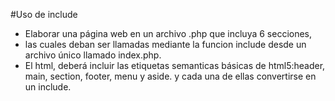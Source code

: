 #Uso de include
* Elaborar una página web en un archivo .php que incluya  6 secciones, 
* las cuales deban ser llamadas mediante la funcion include desde un archivo único llamado index.php.
* El html, deberá incluir las etiquetas semanticas básicas de html5:header, main, section, footer, menu y aside. y cada una de ellas convertirse en un include.
